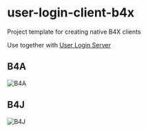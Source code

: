 # user-login-client-b4x
Project template for creating native B4X clients 

Use together with [User Login Server](https://github.com/pyhoon/user-login-server-b4j)

## B4A
![B4A](../main/B4A.png)

## B4J
![B4J](../main/B4J.png)

